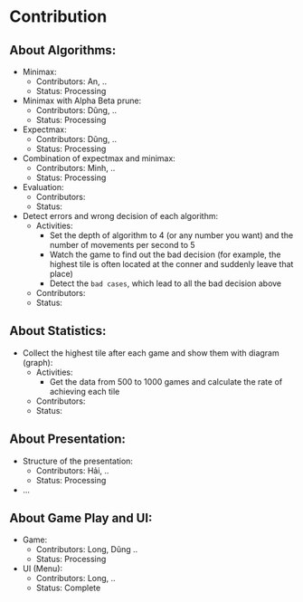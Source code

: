 # Contribution
## About Algorithms:
+ Minimax: 
  + Contributors: An, ..
  + Status: Processing
+ Minimax with Alpha Beta prune:
  + Contributors: Dũng, ..
  + Status: Processing
+ Expectmax:
  + Contributors: Dũng, ..
  + Status: Processing
+ Combination of expectmax and minimax:
  + Contributors: Minh, ..
  + Status: Processing
+ Evaluation:
  + Contributors:
  + Status:
+ Detect errors and wrong decision of each algorithm:
  + Activities:
    + Set the depth of algorithm to 4 (or any number you want) and the number of movements per second to 5
    + Watch the game to find out the bad decision (for example, the highest tile is often located at the conner and suddenly leave that place)
    + Detect the `bad cases`, which lead to all the bad decision above
  + Contributors:
  + Status:

## About Statistics:
+ Collect the highest tile after each game and show them with diagram (graph):
  + Activities:
    + Get the data from 500 to 1000 games and calculate the rate of achieving each tile
  + Contributors:
  + Status:  

## About Presentation:
+ Structure of the presentation:
  + Contributors: Hải, ..
  + Status: Processing
+ ...
  
## About Game Play and UI:
+ Game:
  + Contributors: Long, Dũng ..
  + Status: Processing
+ UI (Menu):
  + Contributors: Long, ..
  + Status: Complete
